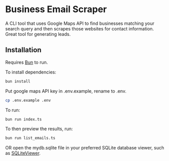 # Business Email Scraper
A CLI tool that uses Google Maps API to find businesses matching your search query and then scrapes those websites for contact information. Great tool for generating leads.

## Installation
Requires [Bun](https://bun.sh/) to run.

To install dependencies:

```bash
bun install
```

Put google maps API key in .env.example, rename to .env.
```bash
cp .env.example .env
```

To run:
```bash
bun run index.ts
```

To then preview the results, run:
```bash
bun run list_emails.ts
```

OR open the mydb.sqlite file in your preferred SQLite database viewer, such as [SQLiteViewer](https://sqliteviewer.app/).
